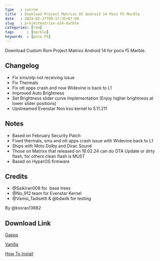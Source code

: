 ```yaml
---
type   : cusrom
title  : Download Project Matrixx OS Android 14 Poco F5 Marble
date   : 2024-02-27T09:17:35+07:00
slug   : projectmatrixx-a14-marble
categories: [rom]
tags      : [marble]
keywords  : [poco F5]
---
```


Download Custom Rom Project Matrixx Android 14 for poco f5 Marble.

## Changelog
- Fix sms/otp not receiving issue
- Fix Thermals
- Fix ott apps crash and now Widevine is back to L1
- Improved Auto Brightness
- Set Brightness slider curve Implementation (Enjoy higher brightness at lower slider positions)
- Upstreamed Evenstar Non ksu kernel to 5.11.211

## Notes
- Based on February Security Patch
- Fixed thermals, sms and ott apps crash issue with Widevine back to L1
- Ships with Moto Dolby and Dirac Sound
- Those on Matrixx that released on 16.02.24 can do OTA Update or dirty flash, for others clean flash is MUST
- Based on HyperOS firmware

## Credits
- @Saikiran008 for  base trees
- @No_912 team for Evenstar Kernel 
- @Vamsi_Tadisetti & @bdwilk for testing 

By @kssrao13882


## Download Link
[Gapps](https://sourceforge.net/projects/projectmatrixx/files/Android-14/marble)

[Vanilla](https://sourceforge.net/projects/projectmatrixx/files/Android-14/marble)

[How To Install](https://www.projectmatrixx.org/downloads/marble)